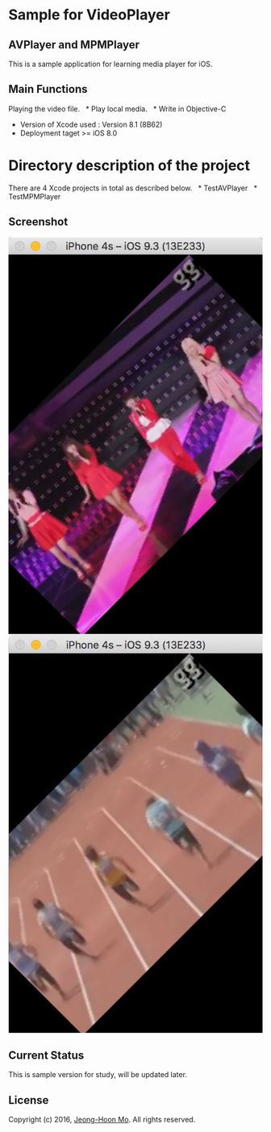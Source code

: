 # Sample for VideoPlayer
## AVPlayer and MPMPlayer

This is a sample application for learning media player for iOS.

## Main Functions
Playing the video file.
  * Play local media.
  * Write in Objective-C
  * Version of Xcode used : Version 8.1 (8B62)
  * Deployment taget >= iOS 8.0
  

# Directory description of the project
There are 4 Xcode projects in total as described below.
  * TestAVPlayer
  * TestMPMPlayer

## Screenshot
![](https://github.com/picomax/VideoPlayerForLocalFile/blob/master/ScreenShot_01.jpg)
![](https://github.com/picomax/VideoPlayerForLocalFile/blob/master/ScreenShot_02.jpg)

## Current Status

This is sample version for study, will be updated later.

## License

Copyright (c) 2016, [Jeong-Hoon Mo](https://github.com/picomax).
All rights reserved.
